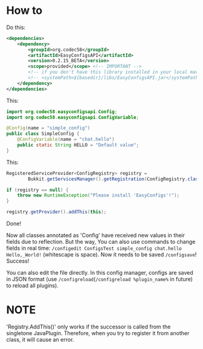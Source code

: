 # How to
Do this:
```xml
<dependencies>
    <dependency>
        <groupId>org.codec58</groupId>
        <artifactId>EasyConfigsAPI</artifactId>
        <version>0.2.15_BETA</version>
        <scope>provided</scope> <!-- IMPORTANT -->
        <!-- if you don't have this library installed in your local maven -->
        <!-- <systemPath>${basedir}/libs/EasyConfigsAPI.jar</systemPath> -->
    </dependency>
</dependencies>
```
This:
```java
import org.codec58.easyconfigsapi.Config;
import org.codec58.easyconfigsapi.ConfigVariable;

@Config(name = "simple_config")
public class SimpleConfig {
    @ConfigVariable(name = "chat.hello")
    public static String HELLO = "Default value";
}
```
This:
```java
RegisteredServiceProvider<ConfigRegistry> registry =
        Bukkit.getServicesManager().getRegistration(ConfigRegistry.class);

if (registry == null) {
    throw new RuntimeException("Please install 'EasyConfigs'!");
}

registry.getProvider().addThis(this);
```
Done!

Now all classes annotated as 'Config' have received new values in their fields due to reflection. But the way, You can also use commands to change fields in real time:
```/configedit ConfigsTest simple_config chat.hello Hello,_World!``` (whitescape is space).
Now it needs to be saved ```/configsave```!
Success!

You can also edit the file directly. In this config manager, configs are saved in JSON format (use ```/configreload```(```/configreload %plugin_name%``` in future) to reload all plugins).



# NOTE
'Registry.AddThis()' only works if the successor is called from the singletone JavaPlugin. Therefore, when you try to register it from another class, it will cause an error.
